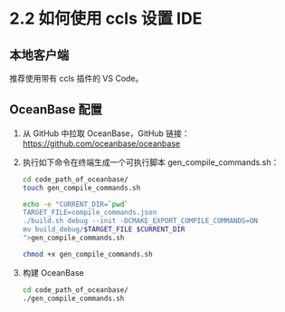 # 2.2 如何使用 ccls 设置 IDE

## 本地客户端

推荐使用带有 ccls 插件的 VS Code。

## OceanBase 配置

1. 从 GitHub 中拉取 OceanBase，GitHub 链接：<https://github.com/oceanbase/oceanbase>

2. 执行如下命令在终端生成一个可执行脚本 gen_compile_commands.sh：

   ```bash
   cd code_path_of_oceanbase/
   touch gen_compile_commands.sh

   echo -e "CURRENT_DIR=`pwd`
   TARGET_FILE=compile_commands.json
   ./build.sh debug --init -DCMAKE_EXPORT_COMPILE_COMMANDS=ON
   mv build_debug/$TARGET_FILE $CURRENT_DIR
   ">gen_compile_commands.sh

   chmod +x gen_compile_commands.sh
   ```

3. 构建 OceanBase

   ```bash
   cd code_path_of_oceanbase/
   ./gen_compile_commands.sh
   ```
